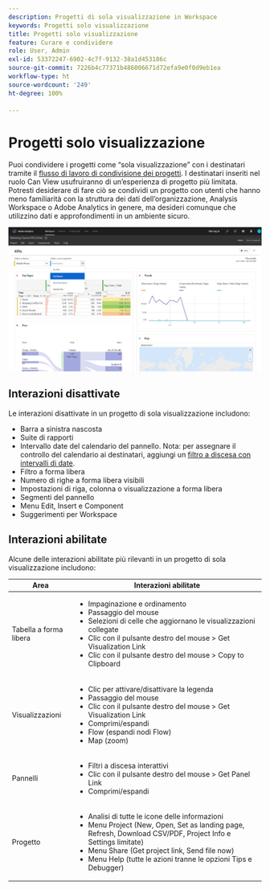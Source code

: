 ```yaml
---
description: Progetti di sola visualizzazione in Workspace
keywords: Progetti solo visualizzazione
title: Progetti solo visualizzazione
feature: Curare e condividere
role: User, Admin
exl-id: 53372247-6902-4c7f-9132-38a1d453186c
source-git-commit: 7226b4c77371b486006671d72efa9e0f0d9eb1ea
workflow-type: ht
source-wordcount: '249'
ht-degree: 100%

---
```


# Progetti solo visualizzazione

Puoi condividere i progetti come “sola visualizzazione” con i destinatari tramite il [flusso di lavoro di condivisione dei progetti](/help/analyze/analysis-workspace/curate-share/share-projects.md). I destinatari inseriti nel ruolo Can View usufruiranno di un’esperienza di progetto più limitata. Potresti desiderare di fare ciò se condividi un progetto con utenti che hanno meno familiarità con la struttura dei dati dell’organizzazione, Analysis Workspace o Adobe Analytics in genere, ma desideri comunque che utilizzino dati e approfondimenti in un ambiente sicuro.

![](assets/view-only-project.png)

## Interazioni disattivate

Le interazioni disattivate in un progetto di sola visualizzazione includono:

* Barra a sinistra nascosta
* Suite di rapporti
* Intervallo date del calendario del pannello. Nota: per assegnare il controllo del calendario ai destinatari, aggiungi un [filtro a discesa con intervalli di date](https://experienceleague.adobe.com/docs/analytics-learn/tutorials/analysis-workspace/using-panels/using-drop-down-filters.html?lang=it).
* Filtro a forma libera
* Numero di righe a forma libera visibili
* Impostazioni di riga, colonna o visualizzazione a forma libera
* Segmenti del pannello
* Menu Edit, Insert e Component
* Suggerimenti per Workspace

## Interazioni abilitate

Alcune delle interazioni abilitate più rilevanti in un progetto di sola visualizzazione includono:

| Area | Interazioni abilitate |
| --- | --- |
| Tabella a forma libera | <ul><li>Impaginazione e ordinamento</li><li>Passaggio del mouse</li><li>Selezioni di celle che aggiornano le visualizzazioni collegate</li><li>Clic con il pulsante destro del mouse > Get Visualization Link</li><li>Clic con il pulsante destro del mouse > Copy to Clipboard</li></ul> |
| Visualizzazioni | <ul><li>Clic per attivare/disattivare la legenda</li><li>Passaggio del mouse</li><li>Clic con il pulsante destro del mouse > Get Visualization Link</li><li>Comprimi/espandi</li><li>Flow (espandi nodi Flow)</li><li>Map (zoom)</li></ul> |
| Pannelli | <ul><li>Filtri a discesa interattivi</li><li>Clic con il pulsante destro del mouse > Get Panel Link</li><li>Comprimi/espandi</li></ul> |
| Progetto | <ul><li>Analisi di tutte le icone delle informazioni</li><li>Menu Project (New, Open, Set as landing page, Refresh, Download CSV/PDF, Project Info e Settings limitate)</li><li>Menu Share (Get project link, Send file now)</li><li>Menu Help (tutte le azioni tranne le opzioni Tips e Debugger)</li></ul> |
